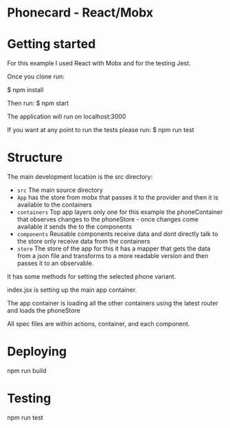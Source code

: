 # Phonecard - React/Mobx

# Getting started
For this example I used React with Mobx and for the testing Jest.

Once you clone run:

$ npm install

Then run: $ npm start

The application will run on localhost:3000

If you want at any point to run the tests please run: $ npm run test

# Structure
The main development location is the src directory:

-  ```src``` The main source directory
-  ```App``` has the store from mobx that passes it to the provider and then it is available to the containers
-  ```containers``` Top app layers only one for this example the phoneContainer that observes changes to the phoneStore - once changes come available it sends the to the components
-  ```components``` Reusable components receive data and dont directly talk to the store only receive data from the containers
-  ```store``` The store of the app for this it has a mapper that gets the data from a json file and transforms to a more readable version and then passes it to an observable.

It has some methods for setting the selected phone variant. 

index.jsx is setting up the main app container.

The app container is loading all the other containers using the latest router and loads the phoneStore

All spec files are within actions, container, and each component.

# Deploying
npm run build

# Testing 

npm run test

